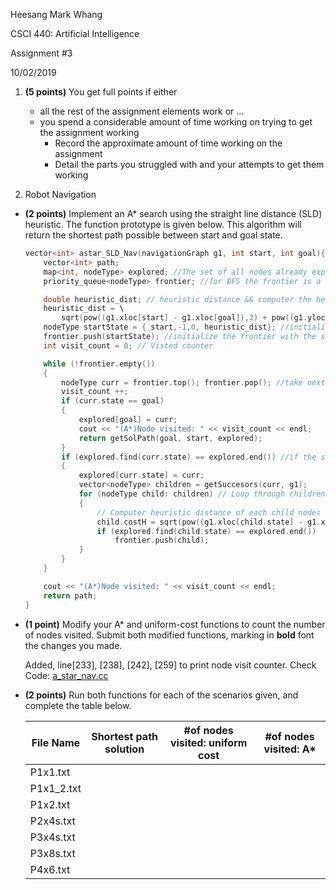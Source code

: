 Heesang Mark Whang

CSCI 440: Artificial Intelligence

Assignment #3

10/02/2019

1. **(5 points)** You get full points if either
   * all the rest of the assignment elements work or ...
   * you spend a considerable amount of time working on trying to get the assignment working
     * Record the approximate amount of time working on the assignment
     * Detail the parts you struggled with and your attempts to get them working
   
2. Robot Navigation

  * **(2 points)** Implement an A* search using the straight line distance (SLD) heuristic. The function prototype is given below. This algorithm will return the shortest path possible between start and goal state.

    ```C++
    vector<int> astar_SLD_Nav(navigationGraph g1, int start, int goal){
    	vector<int> path;
    	map<int, nodeType> explored; //The set of all nodes already explored
    	priority_queue<nodeType> frontier; //for BFS the frontier is a queue
    
    	double heuristic_dist; // heuristic distance && computer the heuristic distance of starting node
    	heuristic_dist = \
    		sqrt(pow((g1.xloc[start] - g1.xloc[goal]),2) + pow((g1.yloc[start] - g1.yloc[goal]),2));
    	nodeType startState = { start,-1,0, heuristic_dist}; //initialize the start node
    	frontier.push(startState); //initialize the frontier with the start node
    	int visit_count = 0; // Visted counter
    
    	while (!frontier.empty())
    	{
    		nodeType curr = frontier.top(); frontier.pop(); //take next node from the frontier
    		visit_count ++;
    		if (curr.state == goal)
    		{
    			explored[goal] = curr;
    			cout << "(A*)Node visited: " << visit_count << endl;
    			return getSolPath(goal, start, explored);
    		}
    		if (explored.find(curr.state) == explored.end()) //if the state has not been explored before, expand
    		{
    			explored[curr.state] = curr;
    			vector<nodeType> children = getSuccesors(curr, g1);
    			for (nodeType child: children) // Loop through children node
    			{
    				// Computer heuristic distance of each child nodes
    				child.costH = sqrt(pow((g1.xloc[child.state] - g1.xloc[goal]),2) + pow((g1.yloc[child.state] - g1.yloc[goal]),2));
    				if (explored.find(child.state) == explored.end())
    					frontier.push(child);
    			}
    		}
    	}
    
    	cout << "(A*)Node visited: " << visit_count << endl;
    	return path;
    }
    ```

    

  * **(1 point)** Modify your A* and uniform-cost functions to count the number of nodes visited. Submit both modified functions, marking in **bold** font the changes you made.

    Added, line[233], [238], [242], [259] to print node visit counter. Check Code: [a_star_nav.cc](./HW_3/a_star_nav.cc)

  * **(2 points)** Run both functions for each of the scenarios given, and complete the table below.
    
    | File Name  | Shortest path solution | #of nodes visited: uniform cost | #of nodes visited: A* |
    | ---------- | ---------------------- | ------------------------------- | --------------------- |
    | P1x1.txt   |                        |                                 |                       |
    | P1x1_2.txt |                        |                                 |                       |
    | P1x2.txt   |                        |                                 |                       |
    | P2x4s.txt  |                        |                                 |                       |
    | P3x4s.txt  |                        |                                 |                       |
    | P3x8s.txt  |                        |                                 |                       |
    | P4x6.txt   |                        |                                 |                       |
    
    